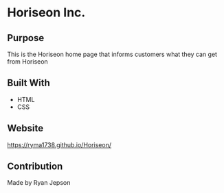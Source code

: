 # Horiseon Inc.

## Purpose
This is the Horiseon home page that informs customers what they can get from Horiseon

## Built With
* HTML
* CSS

## Website
https://ryma1738.github.io/Horiseon/

## Contribution
Made by Ryan Jepson
